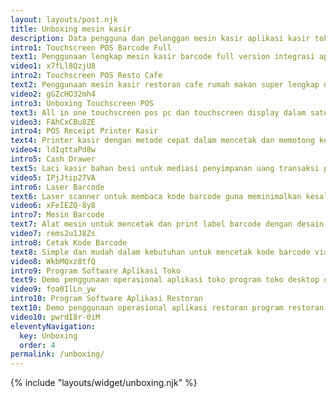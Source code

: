 ```yaml
---
layout: layouts/post.njk
title: Unboxing mesin kasir
description: Data pengguna dan pelanggan mesin kasir aplikasi kasir toko minimarket restoran cafe rumah makan
intro1: Touchscreen POS Barcode Full
text1: Penggunaan lengkap mesin kasir barcode full version integrasi aplikasi dan alat hardware pos kasir.
video1: x7fLl8QzjU8
intro2: Touchscreen POS Resto Cafe
text2: Penggunaan mesin kasir restoran cafe rumah makan super lengkap dan sempurna untuk bisnis kuliner.
video2: gGZcHO32mh4
intro3: Unboxing Touchscreen POS
text3: All in one touchscreen pos pc dan touchscreen display dalam satu casing terminal mesin kasir.
video3: FAhCxCBu8ZE
intro4: POS Receipt Printer Kasir
text4: Printer kasir dengan metode cepat dalam mencetak dan memotong kertas secara otomatis.
video4: ldIqttaPd8w
intro5: Cash Drawer
text5: Laci kasir bahan besi untuk mediasi penyimpanan uang transaksi pada kasir.
video5: IPjJtip27VA
intro6: Laser Barcode
text6: Laser scanner untuk membaca kode barcode guna meminimalkan kesalahan input dan mempercepat transaksi data.
video6: xFeIEZQ-8y8
intro7: Mesin Barcode
text7: Alat mesin untuk mencetak dan print label barcode dengan desain kreasi sendiri.
video7: rems2u1J8Zs
intro8: Cetak Kode Barcode
text8: Simple dan mudah dalam kebutuhan untuk mencetak kode barcode via mesin barcode kami.
video8: WkbMQxz8tfQ
intro9: Program Software Aplikasi Toko
text9: Demo penggunaan operasional aplikasi toko program toko desktop dan integrasi dengan online web admin dalam bekerja.
video9: foa0IlLn_yw
intro10: Program Software Aplikasi Restoran
text10: Demo penggunaan operasional aplikasi restoran program restoran desktop dan integrasi dengan online web admin dalam bekerja.
video10: pwrdI8r-0iM
eleventyNavigation:
  key: Unboxing
  order: 4
permalink: /unboxing/
---
```


{% include "layouts/widget/unboxing.njk" %}
